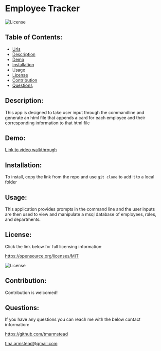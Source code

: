# Employee Tracker

  ![License](https://img.shields.io/badge/License-MIT-blue.svg)

  ## Table of Contents: 
  - [Urls](#Urls)
  - [Description](#Description)
  - [Demo](#Demo)
  - [Installation](#Installation)
  - [Usage](#Usage)
  - [License](#License)
  - [Contribution](#Contribution)
  - [Questions](#Questions)
  
  ## Description: 
  This app is designed to take user input through the commandline and generate an html file that appends a card for each employee and their corresponding information to that html file
 
  ## Demo:

  [Link to video walkthrough](https://drive.google.com/file/d/1xH-42FhAGogtRVaiMP0IeE_bHc9r7bKA/view)

  ## Installation: 
  To install, copy the link from the repo and use `git clone` to add it to a local folder
  
  ## Usage: 
  This application provides prompts in the command line and the user inputs are then used to view and manipulate a msql database of employees, roles, and departments.
  
  ## License: 
  Click the link below for full licensing information: 

  https://opensource.org/licenses/MIT 

  ![License](https://img.shields.io/badge/License-MIT-blue.svg) 
 
  
  ## Contribution: 
  Contribution is welcomed!
  
  ## Questions: 
  If you have any questions you can reach me with the below contact information: 

  https://github.com/tmarmstead 

  tina.armstead@gmail.com
